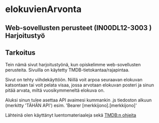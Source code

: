 # elokuvienArvonta
## Web-sovellusten perusteet (IN00DL12-3003 ) Harjoitustyö

## Tarkoitus
Tein nämä sivut harjoitustyönä, kun opiskelimme web-sovellusten perusteita.
Sivuilla on käytetty TMDB-tietokantaa/rajapintaa.

Sivut on tehty viihdekäyttöön. Niillä voit arpoa seuraavan elokuvan katsontaan tai voit pelata visaa, jossa arvotaan elokuvan posteri ja sinun pitää arvata, miltä vuosikymmeneltä elokuva on.

Aluksi sinun tulee asettaa API avaimesi kummankin .js tiedoston alkuun (merkitty 'TÄHÄN API') esim. 'Bearer [merkkijono].[merkkijono]'



Lähteinä olen käyttänyt luentomateriaaleja sekä [TMDB:n ohjeita](https://developer.themoviedb.org/docs/getting-started)

